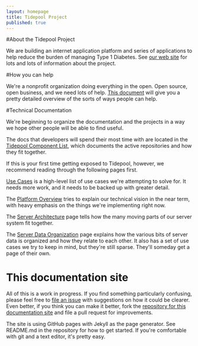 ```yaml
---
layout: homepage
title: Tidepool Project
published: true
---
```


#About the Tidepool Project

We are building an internet application platform and series of applications to help reduce the burden of managing Type 1 Diabetes. See [our web site](http://tidepool.org) for lots and lots of information about the project.


#How you can help

We're a nonprofit organization doing everything in the open. Open source, open business, and we need lots of help. [This document](HowToHelp.html) will give you a pretty detailed overview of the sorts of ways people can help. 

#Technical Documentation

We're beginning to organize the documentation and the projects in a way we hope other people will be able to find useful. 

The docs that developers will spend their most time with are located in the [Tidepool Component List](TidepoolComponents.html), which documents the active repositories and how they fit together.

If this is your first time getting exposed to Tidepool, however, we recommend reading through the following pages first.

[Use Cases](UseCases.html) is a high-level list of use cases we're attempting to solve for. It needs more work, and it needs to be backed up with greater detail.

The [Platform Overview](PlatformOverview.html) tries to explain our technical vision in the near term, with heavy emphasis on the things we're implementing right now. 

The [Server Architecture](ServerArchitecture.html) page tells how the many moving parts of our server system fit together. 

The [Server Data Organization](ServerDataOrganization.html) page explains how the various bits of server data is organized and how they relate to each other. It also has a set of use cases we try to keep in mind, but they're still sparse. They'll someday get a page of their own.

# This documentation site
All of this is a work in progress. If you find something particularly confusing, please feel free to [file an issue](https://github.com/tidepool-org/tidepool-org.github.io/issues) with suggestions on how it could be clearer. Even better, if you think you can make it better, fork the [repository for this documentation site](https://github.com/tidepool-org/tidepool-org.github.io) and file a pull request for improvements. 

The site is using GitHub pages with Jekyll as the page generator. See README.md in the repository for how to get started. If you're comfortable with git and a text editor, it's pretty easy.
